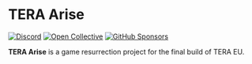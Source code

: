 # TERA Arise

[![Discord](https://img.shields.io/discord/1049553965987143750?color=peru&label=discord)](https://discord.gg/BZnmVMGYa9)
[![Open Collective](https://img.shields.io/opencollective/backers/tera-arise?color=mediumorchid&label=open%20collective)](https://opencollective.com/tera-arise)
[![GitHub Sponsors](https://img.shields.io/github/sponsors/tera-arise?color=mediumorchid&label=github%20sponsors)](https://github.com/sponsors/tera-arise)

**TERA Arise** is a game resurrection project for the final build of TERA EU.
